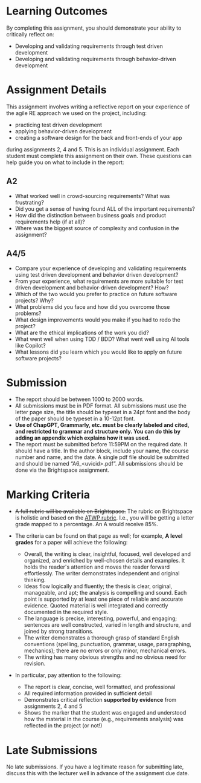 # Learning Outcomes
By completing this assignment, you should demonstrate your ability to critically reflect on:
* Developing and validating requirements through test driven development
* Developing and validating requirements through behavior-driven development

# Assignment Details
This assignment involves writing a reflective report on your experience of the agile RE approach we used on the project, including:
- practicing test driven development
- applying behavior-driven development
- creating a software design for the back and front-ends of your app

during assignments 2, 4 and 5. This is an individual assignment. Each student must complete this assignment on their own. These questions can help guide you on what to include in the report:

## A2
* What worked well in crowd-sourcing requirements? What was frustrating?
* Did you get a sense of having found ALL of the important requirements? 
* How did the distinction between business goals and product requirements help (if at all)?
* Where was the biggest source of complexity and confusion in the assignment? 

## A4/5
* Compare your experience of developing and validating requirements using test driven development and behavior driven development?
* From your experience, what requirements are more suitable for test driven development and behavior-driven development? How?
* Which of the two would you prefer to practice on future software projects? Why?
* What problems did you face and how did you overcome those problems?
* What design improvements would you make if you had to redo the project?
* What are the ethical implications of the work you did? 
* What went well when using TDD / BDD? What went well using AI tools like Copilot?
* What lessons did you learn which you would like to apply on future software projects?

# Submission
* The report should be between 1000 to 2000 words.
* All submissions must be in PDF format. All submissions must use the letter page size, the
title should be typeset in a 24pt font and the body of the paper should be typeset in a 10-12pt
font.
* **Use of ChapGPT, Grammarly, etc. must be clearly labeled and cited, and restricted to grammar and structure only. You can do this by adding an appendix which explains how it was used.**
* The report must be submitted before 11:59PM on the required date. It should have a title.
In the author block, include your name, the course number and name, and the date. A single pdf file should be submitted and should be named “A6_\<uvicid\>.pdf”. All submissions should be done via the Brightspace assignment.

# Marking Criteria
* ~~A full rubric will be available on Brightspace.~~ The rubric on Brightspace is holistic and based on the [ATWP rubric](https://www.uvic.ca/humanities/atwp/current-students/grading/index.php). I.e., you will be getting a letter grade mapped to a percentage. An A would receive 85%.
* The criteria can be found on that page as well; for example, **A level grades** for a paper will achieve the following:
  * Overall, the writing is clear, insightful, focused, well developed and organized, and enriched by well-chosen details and examples. It holds the reader's attention and moves the reader forward effortlessly. The writer demonstrates independent and original thinking.
  * Ideas flow logically and fluently; the thesis is clear, original, manageable, and apt; the analysis is compelling and sound. Each point is supported by at least one piece of reliable and accurate evidence. Quoted material is well integrated and correctly documented in the required style.
  * The language is precise, interesting, powerful, and engaging; sentences are well constructed, varied in length and structure, and joined by strong transitions.
  * The writer demonstrates a thorough grasp of standard English conventions (spelling, punctuation, grammar, usage, paragraphing, mechanics); there are no errors or only minor, mechanical errors.
  * The writing has many obvious strengths and no obvious need for revision.

* In particular, pay attention to the following: 
  * The report is clear, concise, well formatted, and professional
  * All required information provided in sufficient detail
  * Demonstrates critical reflection **supported by evidence** from assignments 2, 4 and 5
  * Shows the marker that the student was engaged and understood how the material in the course (e.g., requirements analysis) was reflected in the project (or not!)


# Late Submissions
No late submissions. 
If you have a legitimate reason for submitting late, discuss this with the lecturer well in advance of the assignment due date.
